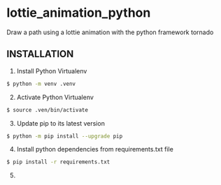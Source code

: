 # lottie_animation_python
Draw a path using a lottie animation with the python framework tornado

## INSTALLATION

1. Install Python Virtualenv 

```bash
$ python -m venv .venv
```

2. Activate Python Virtualenv 

```bash
$ source .ven/bin/activate
```
3. Update pip to its latest version 

```bash
$ python -m pip install --upgrade pip
```

4. Install python dependencies from requirements.txt file

```bash
$ pip install -r requirements.txt
```
5. 
